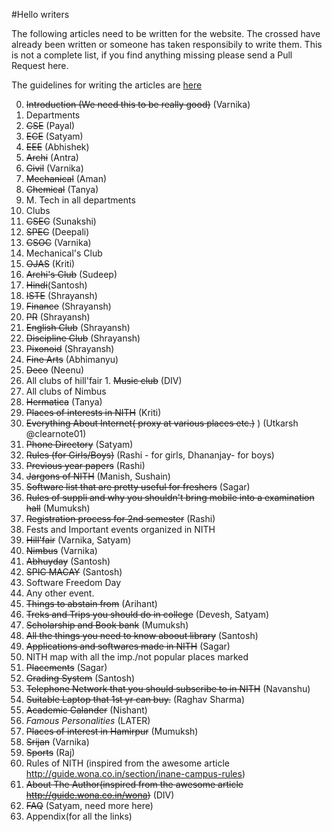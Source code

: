 #Hello writers

The following articles need to be written for the website. The crossed have already been written or someone has taken responsibily to write them.
This is not a complete list, if you find anything missing please send a Pull Request here.

The guidelines for writing the articles are [here](http://glug.nith.ac.in/freshman/read/the-path-to-follow)

0. ~~Introduction (We need this to be really good)~~ (Varnika)
1. Departments
  1. ~~CSE~~ (Payal)
  2. ~~ECE~~ (Satyam)
  3. ~~EEE~~ (Abhishek)
  4. ~~Archi~~ (Antra)
  5. ~~Civil~~ (Varnika)
  6. ~~Mechanical~~ (Aman)
  7. ~~Chemical~~ (Tanya)
  8. M. Tech in all departments
2. Clubs
  1. ~~CSEC~~ (Sunakshi)
  2. ~~SPEC~~ (Deepali)
  3. ~~CSOC~~ (Varnika)
  4. Mechanical's Club
  5. ~~OJAS~~ (Kriti)
  5. ~~Archi's Club~~ (Sudeep)
  6. ~~Hindi~~(Santosh)
  7. ~~ISTE~~ (Shrayansh)
  8. ~~Finance~~ (Shrayansh)
  9. ~~PR~~ (Shrayansh)
  10. ~~English Club~~ (Shrayansh)
  11. ~~Discipline Club~~ (Shrayansh)
  12. ~~Pixonoid~~ (Shrayansh)
  13. ~~Fine Arts~~ (Abhimanyu)
  14. ~~Deco~~ (Neenu)
  13. All clubs of hill'fair
    1. ~~Music club~~ (DIV)
  14. All clubs of Nimbus
  15. ~~Hermatica~~ (Tanya)
3. ~~Places of interests in NITH~~ (Kriti)
4. ~~Everything About Internet( proxy at various places etc.)~~ ) (Utkarsh @clearnote01)
5. ~~Phone Directory~~ (Satyam)
6. ~~Rules (for Girls/Boys)~~ (Rashi - for girls, Dhananjay- for boys)
7. ~~Previous year papers~~ (Rashi)
7. ~~Jargons of NITH~~ (Manish, Sushain)
8. ~~Software list that are pretty useful for freshers~~ (Sagar)
9. ~~Rules of suppli and why you shouldn't bring mobile into a examination hall~~ (Mumuksh)
10. ~~Registration process for 2nd semester~~ (Rashi)
11. Fests and Important events organized in NITH
  1. ~~Hill'fair~~ (Varnika, Satyam)
  2. ~~Nimbus~~ (Varnika)
  3. ~~Abhuyday~~ (Santosh)
  4. ~~SPIC MACAY~~ (Santosh)
  5. Software Freedom Day
  6. Any other event.
12. ~~Things to abstain from~~ (Arihant)
13. ~~Treks and Trips you should do in college~~ (Devesh, Satyam)
14. ~~Scholarship and Book bank~~ (Mumuksh)
15. ~~All the things you need to know aboout library~~ (Santosh)
16. ~~Applications and  softwares made in NITH~~ (Sagar)
17. NITH map with all the imp./not popular places marked
18. ~~Placements~~ (Sagar)
19. ~~Grading System~~ (Santosh)
20. ~~Telephone Network that you should subscribe to in NITH~~ (Navanshu)
21. ~~Suitable Laptop that 1st yr can buy.~~ (Raghav Sharma)
22. ~~Academic Calander~~ (Nishant)
23. _Famous Personalities_ (LATER)
24. ~~Places of interest in Hamirpur~~ (Mumuksh)
25. ~~Srijan~~ (Varnika)
26. ~~Sports~~ (Raj)
27. Rules of NITH (inspired from the awesome article http://guide.wona.co.in/section/inane-campus-rules)
28. ~~About The Author(inspired from the awesome article http://guide.wona.co.in/wona)~~ (DIV)
29. ~~FAQ~~ (Satyam, need more here)
30. Appendix(for all the links)
